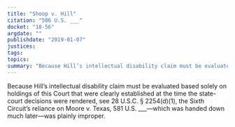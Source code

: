 ```yaml
---
title: "Shoop v. Hill"
citation: "586 U.S. ___"
docket: "18-56"
argdate: ""
publishdate: "2019-01-07"
justices:
tags:
topics:
summary: "Because Hill’s intellectual disability claim must be evaluated based solely on holdings of this Court that were clearly established at the time the state-court decisions were rendered, see 28 U.S.C. § 2254(d)(1), the Sixth Circuit’s reliance on Moore v. Texas, 581 U.S. ___—which was handed down much later—was plainly improper."
---
```

Because Hill’s intellectual disability claim must be evaluated based solely on holdings of this Court that were clearly established at the time the state-court decisions were rendered, see 28 U.S.C. § 2254(d)(1), the Sixth Circuit’s reliance on Moore v. Texas, 581 U.S. ___—which was handed down much later—was plainly improper.

